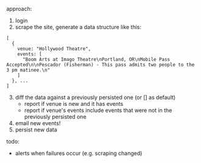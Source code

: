 approach:

1. login
2. scrape the site, generate a data structure like this:

```
[
  {
    venue: "Hollywood Theatre",
    events: [
      "Boom Arts at Imago Theatre\nPortland, OR\nMobile Pass Accepted\n\nPescador (Fisherman) - This pass admits two people to the 3 pm matinee.\n"
    ]
  }, ...
]
```

3. diff the data against a previously persisted one (or [] as default)
   - report if venue is new and it has events
   - report if venue's events include events that were not in the previously persisted one
4. email new events!
5. persist new data

todo:

- alerts when failures occur (e.g. scraping changed)

